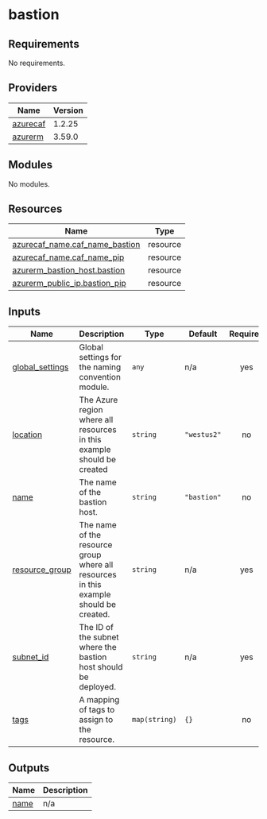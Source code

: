 # bastion

<!-- BEGINNING OF PRE-COMMIT-TERRAFORM DOCS HOOK -->
## Requirements

No requirements.

## Providers

| Name | Version |
|------|---------|
| <a name="provider_azurecaf"></a> [azurecaf](#provider\_azurecaf) | 1.2.25 |
| <a name="provider_azurerm"></a> [azurerm](#provider\_azurerm) | 3.59.0 |

## Modules

No modules.

## Resources

| Name | Type |
|------|------|
| [azurecaf_name.caf_name_bastion](https://registry.terraform.io/providers/aztfmod/azurecaf/latest/docs/resources/name) | resource |
| [azurecaf_name.caf_name_pip](https://registry.terraform.io/providers/aztfmod/azurecaf/latest/docs/resources/name) | resource |
| [azurerm_bastion_host.bastion](https://registry.terraform.io/providers/hashicorp/azurerm/latest/docs/resources/bastion_host) | resource |
| [azurerm_public_ip.bastion_pip](https://registry.terraform.io/providers/hashicorp/azurerm/latest/docs/resources/public_ip) | resource |

## Inputs

| Name | Description | Type | Default | Required |
|------|-------------|------|---------|:--------:|
| <a name="input_global_settings"></a> [global\_settings](#input\_global\_settings) | Global settings for the naming convention module. | `any` | n/a | yes |
| <a name="input_location"></a> [location](#input\_location) | The Azure region where all resources in this example should be created | `string` | `"westus2"` | no |
| <a name="input_name"></a> [name](#input\_name) | The name of the bastion host. | `string` | `"bastion"` | no |
| <a name="input_resource_group"></a> [resource\_group](#input\_resource\_group) | The name of the resource group where all resources in this example should be created. | `string` | n/a | yes |
| <a name="input_subnet_id"></a> [subnet\_id](#input\_subnet\_id) | The ID of the subnet where the bastion host should be deployed. | `string` | n/a | yes |
| <a name="input_tags"></a> [tags](#input\_tags) | A mapping of tags to assign to the resource. | `map(string)` | `{}` | no |

## Outputs

| Name | Description |
|------|-------------|
| <a name="output_name"></a> [name](#output\_name) | n/a |
<!-- END OF PRE-COMMIT-TERRAFORM DOCS HOOK -->
